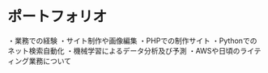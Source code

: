 # ポートフォリオ
 ・業務での経験
 ・サイト制作や画像編集
 ・PHPでの制作サイト
 ・Pythonでのネット検索自動化
 ・機械学習によるデータ分析及び予測
 ・AWSや日頃のライティング業務について
